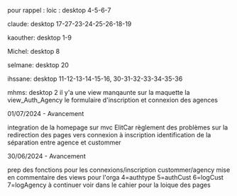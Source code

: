 pour rappel :
loic :
desktop 4-5-6-7

claude:
desktop 17-27-23-24-25-26-18-19

kaouther:
desktop 1-9

Michel:
desktop 8

selmane:
desktop 20

ihssane:
desktop 11-12-13-14-15-16, 30-31-32-33-34-35-36

mhms:
desktop 2
il y'a une view manqaunte sur la maquette la view_Auth_Agency le formulaire d'inscription et connexion des agences

01/07/2024 - Avancement

integration de la homepage sur mvc ElitCar
règlement des problèmes sur la redirection des pages vers connexion à inscription identification de la séparation entre agence et custommer

30/06/2024 - Avancement

prep des fonctions pour les connexions/inscription custommer/agency mise en commentaire des views pour l'orga
4=authtype
5=authCust
6=logCust
7=logAgency
à continuer
voir dans le cahier pour la loique des pages
